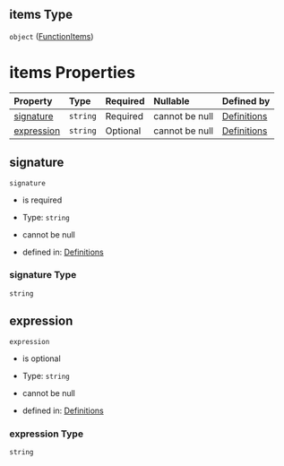 ## items Type

`object` ([FunctionItems](definitions-definitions-blocksentinel-properties-conditions-properties-function-functionitems.md))

# items Properties

| Property                  | Type     | Required | Nullable       | Defined by                                                                                                                                                                                                                                         |
| :------------------------ | :------- | :------- | :------------- | :------------------------------------------------------------------------------------------------------------------------------------------------------------------------------------------------------------------------------------------------- |
| [signature](#signature)   | `string` | Required | cannot be null | [Definitions](definitions-definitions-blocksentinel-properties-conditions-properties-function-functionitems-properties-signature.md "#/definitions/blockSentinel/properties/conditions/properties/function/items/properties/signature")   |
| [expression](#expression) | `string` | Optional | cannot be null | [Definitions](definitions-definitions-blocksentinel-properties-conditions-properties-function-functionitems-properties-expression.md "#/definitions/blockSentinel/properties/conditions/properties/function/items/properties/expression") |

## signature



`signature`

*   is required

*   Type: `string`

*   cannot be null

*   defined in: [Definitions](definitions-definitions-blocksentinel-properties-conditions-properties-function-functionitems-properties-signature.md "#/definitions/blockSentinel/properties/conditions/properties/function/items/properties/signature")

### signature Type

`string`

## expression



`expression`

*   is optional

*   Type: `string`

*   cannot be null

*   defined in: [Definitions](definitions-definitions-blocksentinel-properties-conditions-properties-function-functionitems-properties-expression.md "#/definitions/blockSentinel/properties/conditions/properties/function/items/properties/expression")

### expression Type

`string`
